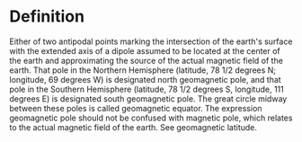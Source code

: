 # Definition

Either of two antipodal points marking the intersection of the earth's
surface with the extended axis of a dipole assumed to be located at the
center of the earth and approximating the source of the actual magnetic
field of the earth. That pole in the Northern Hemisphere (latitude, 78
1/2 degrees N; longitude, 69 degrees W) is designated north geomagnetic
pole, and that pole in the Southern Hemisphere (latitude, 78 1/2 degrees
S, longitude, 111 degrees E) is designated south geomagnetic pole. The
great circle midway between these poles is called geomagnetic equator.
The expression geomagnetic pole should not be confused with magnetic
pole, which relates to the actual magnetic field of the earth. See
geomagnetic latitude.
